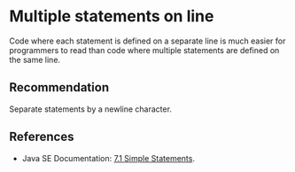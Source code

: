 # Multiple statements on line
Code where each statement is defined on a separate line is much easier for programmers to read than code where multiple statements are defined on the same line.


## Recommendation
Separate statements by a newline character.


## References
* Java SE Documentation: [7.1 Simple Statements](https://www.oracle.com/java/technologies/javase/codeconventions-statements.html#431).
